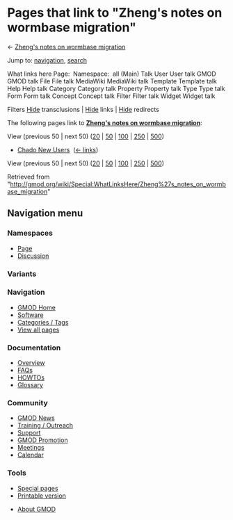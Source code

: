 <div id="mw-page-base" class="noprint">

</div>

<div id="mw-head-base" class="noprint">

</div>

<div id="content" class="mw-body" role="main">

<span id="top"></span>

<div id="mw-js-message" style="display:none;">

</div>



# <span dir="auto">Pages that link to "Zheng's notes on wormbase migration"</span>

<div id="bodyContent">

<div id="contentSub">

← [Zheng's notes on wormbase
migration](/wiki/Zheng%27s_notes_on_wormbase_migration "Zheng's notes on wormbase migration")

</div>

<div id="jump-to-nav" class="mw-jump">

Jump to: [navigation](#mw-navigation), [search](#p-search)

</div>

<div id="mw-content-text">

What links here Page:  Namespace:  all (Main) Talk User User talk GMOD
GMOD talk File File talk MediaWiki MediaWiki talk Template Template talk
Help Help talk Category Category talk Property Property talk Type Type
talk Form Form talk Concept Concept talk Filter Filter talk Widget
Widget talk

Filters
[Hide](/mediawiki/index.php?title=Special:WhatLinksHere/Zheng%27s_notes_on_wormbase_migration&hidetrans=1 "Special:WhatLinksHere/Zheng's notes on wormbase migration")
transclusions \|
[Hide](/mediawiki/index.php?title=Special:WhatLinksHere/Zheng%27s_notes_on_wormbase_migration&hidelinks=1 "Special:WhatLinksHere/Zheng's notes on wormbase migration")
links \|
[Hide](/mediawiki/index.php?title=Special:WhatLinksHere/Zheng%27s_notes_on_wormbase_migration&hideredirs=1 "Special:WhatLinksHere/Zheng's notes on wormbase migration")
redirects

The following pages link to **[Zheng's notes on wormbase
migration](/wiki/Zheng%27s_notes_on_wormbase_migration "Zheng's notes on wormbase migration")**:

View (previous 50 \| next 50)
([20](/mediawiki/index.php?title=Special:WhatLinksHere/Zheng%27s_notes_on_wormbase_migration&limit=20 "Special:WhatLinksHere/Zheng's notes on wormbase migration")
\|
[50](/mediawiki/index.php?title=Special:WhatLinksHere/Zheng%27s_notes_on_wormbase_migration&limit=50 "Special:WhatLinksHere/Zheng's notes on wormbase migration")
\|
[100](/mediawiki/index.php?title=Special:WhatLinksHere/Zheng%27s_notes_on_wormbase_migration&limit=100 "Special:WhatLinksHere/Zheng's notes on wormbase migration")
\|
[250](/mediawiki/index.php?title=Special:WhatLinksHere/Zheng%27s_notes_on_wormbase_migration&limit=250 "Special:WhatLinksHere/Zheng's notes on wormbase migration")
\|
[500](/mediawiki/index.php?title=Special:WhatLinksHere/Zheng%27s_notes_on_wormbase_migration&limit=500 "Special:WhatLinksHere/Zheng's notes on wormbase migration"))

- [Chado New Users](/wiki/Chado_New_Users "Chado New Users") ‎
  <span class="mw-whatlinkshere-tools">([←
  links](/mediawiki/index.php?title=Special:WhatLinksHere&target=Chado+New+Users "Special:WhatLinksHere"))</span>

View (previous 50 \| next 50)
([20](/mediawiki/index.php?title=Special:WhatLinksHere/Zheng%27s_notes_on_wormbase_migration&limit=20 "Special:WhatLinksHere/Zheng's notes on wormbase migration")
\|
[50](/mediawiki/index.php?title=Special:WhatLinksHere/Zheng%27s_notes_on_wormbase_migration&limit=50 "Special:WhatLinksHere/Zheng's notes on wormbase migration")
\|
[100](/mediawiki/index.php?title=Special:WhatLinksHere/Zheng%27s_notes_on_wormbase_migration&limit=100 "Special:WhatLinksHere/Zheng's notes on wormbase migration")
\|
[250](/mediawiki/index.php?title=Special:WhatLinksHere/Zheng%27s_notes_on_wormbase_migration&limit=250 "Special:WhatLinksHere/Zheng's notes on wormbase migration")
\|
[500](/mediawiki/index.php?title=Special:WhatLinksHere/Zheng%27s_notes_on_wormbase_migration&limit=500 "Special:WhatLinksHere/Zheng's notes on wormbase migration"))

</div>

<div class="printfooter">

Retrieved from
"<http://gmod.org/wiki/Special:WhatLinksHere/Zheng%27s_notes_on_wormbase_migration>"

</div>

<div id="catlinks" class="catlinks catlinks-allhidden">

</div>

<div class="visualClear">

</div>

</div>

</div>

<div id="mw-navigation">

## Navigation menu

<div id="mw-head">



<div id="left-navigation">

<div id="p-namespaces" class="vectorTabs" role="navigation"
aria-labelledby="p-namespaces-label">

### Namespaces

- <span id="ca-nstab-main"><a href="/wiki/Zheng%27s_notes_on_wormbase_migration" accesskey="c"
  title="View the content page [c]">Page</a></span>
- <span id="ca-talk"><a
  href="/mediawiki/index.php?title=Talk:Zheng%27s_notes_on_wormbase_migration&amp;action=edit&amp;redlink=1"
  accesskey="t"
  title="Discussion about the content page [t]">Discussion</a></span>

</div>

<div id="p-variants" class="vectorMenu emptyPortlet" role="navigation"
aria-labelledby="p-variants-label">

### 

### Variants[](#)

<div class="menu">

</div>

</div>

</div>





</div>

</div>

</div>

<div id="mw-panel">

<div id="p-logo" role="banner">

<a href="/wiki/Main_Page"
style="background-image: url(http://gmod.org/images/GMOD-cogs.png);"
title="Visit the main page"></a>

</div>

<div id="p-Navigation" class="portal" role="navigation"
aria-labelledby="p-Navigation-label">

### Navigation

<div class="body">

- <span id="n-GMOD-Home">[GMOD Home](/wiki/Main_Page)</span>
- <span id="n-Software">[Software](/wiki/GMOD_Components)</span>
- <span id="n-Categories-.2F-Tags">[Categories /
  Tags](/wiki/Categories)</span>
- <span id="n-View-all-pages">[View all
  pages](/wiki/Special:AllPages)</span>

</div>

</div>

<div id="p-Documentation" class="portal" role="navigation"
aria-labelledby="p-Documentation-label">

### Documentation

<div class="body">

- <span id="n-Overview">[Overview](/wiki/Overview)</span>
- <span id="n-FAQs">[FAQs](/wiki/Category:FAQ)</span>
- <span id="n-HOWTOs">[HOWTOs](/wiki/Category:HOWTO)</span>
- <span id="n-Glossary">[Glossary](/wiki/Glossary)</span>

</div>

</div>

<div id="p-Community" class="portal" role="navigation"
aria-labelledby="p-Community-label">

### Community

<div class="body">

- <span id="n-GMOD-News">[GMOD News](/wiki/GMOD_News)</span>
- <span id="n-Training-.2F-Outreach">[Training /
  Outreach](/wiki/Training_and_Outreach)</span>
- <span id="n-Support">[Support](/wiki/Support)</span>
- <span id="n-GMOD-Promotion">[GMOD
  Promotion](/wiki/GMOD_Promotion)</span>
- <span id="n-Meetings">[Meetings](/wiki/Meetings)</span>
- <span id="n-Calendar">[Calendar](/wiki/Calendar)</span>

</div>

</div>

<div id="p-tb" class="portal" role="navigation"
aria-labelledby="p-tb-label">

### Tools

<div class="body">

- <span id="t-specialpages"><a href="/wiki/Special:SpecialPages" accesskey="q"
  title="A list of all special pages [q]">Special pages</a></span>
- <span id="t-print"><a
  href="/mediawiki/index.php?title=Special:WhatLinksHere/Zheng%27s_notes_on_wormbase_migration&amp;printable=yes"
  rel="alternate" accesskey="p"
  title="Printable version of this page [p]">Printable version</a></span>

</div>

</div>

</div>

</div>

<div id="footer" role="contentinfo">

- <span id="footer-places-about">[About
  GMOD](/wiki/GMOD:About "GMOD:About")</span>

<!-- -->






</div>
